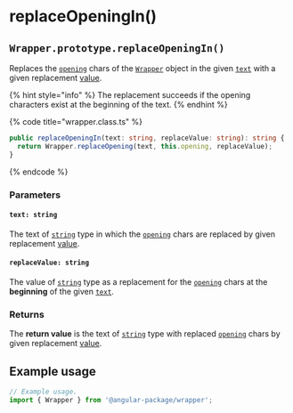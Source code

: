 # replaceOpeningIn()

## `Wrapper.prototype.replaceOpeningIn()`

Replaces the [`opening`](../../../wrap/accessors/#wrap.prototype.opening) chars of the [`Wrapper`](../../overview.md) object in the given [`text`](replaceopeningin.md#text-string) with a given replacement [value](replaceopeningin.md#replacevalue-string).

{% hint style="info" %}
The replacement succeeds if the opening characters exist at the beginning of the text.
{% endhint %}

{% code title="wrapper.class.ts" %}
```typescript
public replaceOpeningIn(text: string, replaceValue: string): string {
  return Wrapper.replaceOpening(text, this.opening, replaceValue);
}
```
{% endcode %}

### Parameters

#### `text: string`

The text of [`string`](https://developer.mozilla.org/en-US/docs/Web/JavaScript/Reference/Global\_Objects/String) type in which the [`opening`](../../../wrap/accessors/#wrap.prototype.opening) chars are replaced by given replacement [value](replaceopeningin.md#replacevalue-string).

#### `replaceValue: string`

The value of [`string`](https://developer.mozilla.org/en-US/docs/Web/JavaScript/Reference/Global\_Objects/String) type as a replacement for the [`opening`](../../../wrap/accessors/#wrap.prototype.opening) chars at the **beginning** of the given [`text`](replaceopeningin.md#text-string).

### Returns

The **return value** is the text of [`string`](https://developer.mozilla.org/en-US/docs/Web/JavaScript/Reference/Global\_Objects/String) type with replaced [`opening`](../../../wrap/accessors/#wrap.prototype.opening) chars by given replacement [value](replaceopeningin.md#replacevalue-string).

## Example usage

```typescript
// Example usage.
import { Wrapper } from '@angular-package/wrapper';


```
